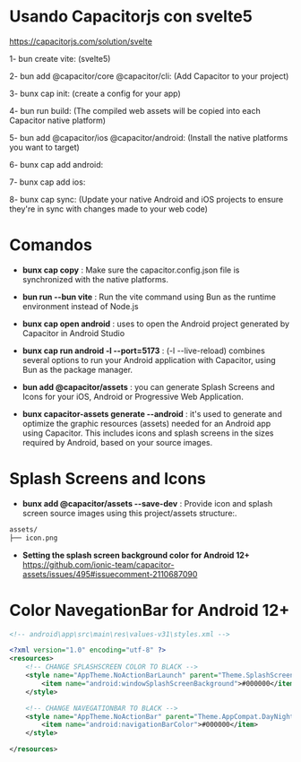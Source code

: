 # __Usando Capacitorjs con svelte5__

https://capacitorjs.com/solution/svelte

1- bun create vite: (svelte5)

2- bun add @capacitor/core @capacitor/cli: (Add Capacitor to your project)

3- bunx cap init: (create a config for your app)

4- bun run build: (The compiled web assets will be copied into each Capacitor native platform)

5- bun add @capacitor/ios @capacitor/android: (Install the native platforms you want to target)

6- bunx cap add android:

7- bunx cap add ios:

8- bunx cap sync: (Update your native Android and iOS projects to ensure they're in sync with changes made to your web code)


# __Comandos__

* __bunx cap copy__ : Make sure the capacitor.config.json file is synchronized with the native platforms.
  
* __bun run --bun vite__ : Run the vite command using Bun as the runtime environment instead of Node.js
  
* __bunx cap open android__ : uses to open the Android project generated by Capacitor in Android Studio
  
* __bunx cap run android -l --port=5173__ : (-l --live-reload) combines several options to run your Android application with Capacitor, using Bun as the package manager.

* __bun add @capacitor/assets__ : you can generate Splash Screens and Icons for your iOS, Android or Progressive Web Application.

* __bunx capacitor-assets generate --android__ : it's used to generate and optimize the graphic resources (assets) needed for an Android app using Capacitor. This includes icons and splash screens in the sizes required by Android, based on your source images.

# __Splash Screens and Icons__

* __bunx add @capacitor/assets --save-dev__ : Provide icon and splash screen source images using this project/assets structure:.

```bash 
assets/
├── icon.png
```

* __Setting the splash screen background color for Android 12+__
https://github.com/ionic-team/capacitor-assets/issues/495#issuecomment-2110687090

# __Color NavegationBar for Android 12+__
  
```xml
<!-- android\app\src\main\res\values-v31\styles.xml -->

<?xml version="1.0" encoding="utf-8" ?>
<resources>
    <!-- CHANGE SPLASHSCREEN COLOR TO BLACK -->
    <style name="AppTheme.NoActionBarLaunch" parent="Theme.SplashScreen">
        <item name="android:windowSplashScreenBackground">#000000</item>
    </style>

    <!-- CHANGE NAVEGATIONBAR TO BLACK -->
    <style name="AppTheme.NoActionBar" parent="Theme.AppCompat.DayNight.NoActionBar">
        <item name="android:navigationBarColor">#000000</item>
    </style>

</resources>

```
